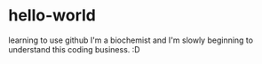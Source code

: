 # hello-world
learning to use github 
I'm a biochemist and I'm slowly beginning to understand this coding business. :D 
